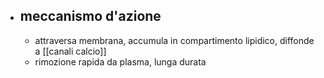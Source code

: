 - ## meccanismo d'azione
	- attraversa membrana, accumula in compartimento lipidico, diffonde a [[canali calcio]]
	- rimozione rapida da plasma, lunga durata